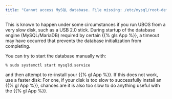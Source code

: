```yaml
---
title: "Cannot access MySQL database. File missing: /etc/mysql/root-defaults-ubos.cnf"
---
```


This is known to happen under some circumstances if you run UBOS from a very slow disk, such
as a USB 2.0 stick. During startup of the database engine (MySQL/MariaDB) required by
certain {{% gls App %}}, a timeout may have occurred that prevents the database initialization
from completing.

You can try to start the database manually with:

```
% sudo systemctl start mysqld.service
```

and then attempt to re-install your {{% gl App %}}. If this does not work, use a faster disk:
For one, if your disk is too slow to successfully install an {{% gl App %}}, chances are
it is also too slow to do anything useful with the {{% gl App %}}.
